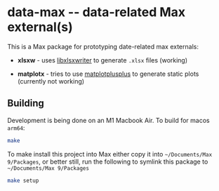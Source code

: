 # data-max -- data-related Max external(s)

This is a Max package for prototyping date-related max externals:

- **xlsxw** - uses [libxlsxwriter](https://github.com/jmcnamara/libxlsxwriter) to generate `.xlsx` files (working)

- **matplotx** - tries to use [matplotplusplus](https://github.com/alandefreitas/matplotplusplus) to generate static plots (currently not working)

## Building

Development is being done on an M1 Macbook Air. To build for  macos `arm64`:

```sh
make
```


To make install this project into Max either copy it into `~/Documents/Max 9/Packages`, or better still, run the following to symlink this package to `~/Documents/Max 9/Packages`

```sh
make setup
```


